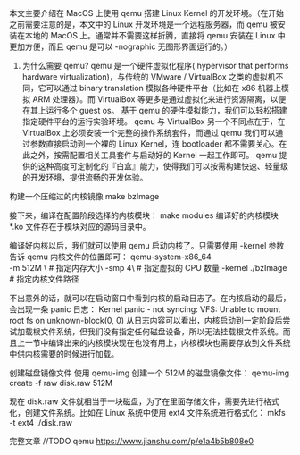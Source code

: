 本文主要介绍在 MacOS 上使用 qemu 搭建 Linux Kernel 的开发环境。（在开始之前需要注意的是，本文中的 Linux 开发环境是一个远程服务器，而 qemu 被安装在本地的 MacOS 上。通常并不需要这样折腾，直接将 qemu 安装在 Linux 中更加方便，而且 qemu 是可以 -nographic 无图形界面运行的。）

1. 为什么需要 qemu?
qemu 是一个硬件虚拟化程序( hypervisor that performs hardware virtualization)，与传统的 VMware / VirtualBox 之类的虚拟机不同，它可以通过 binary translation 模拟各种硬件平台（比如在 x86 机器上模拟 ARM 处理器）。而 VirtualBox 等更多是通过虚拟化来进行资源隔离，以便在其上运行多个 guest os。
基于 qemu 的硬件模拟能力，我们可以轻松搭建指定硬件平台的运行实验环境。
qemu 与 VirtualBox 另一个不同点在于，在 VirtualBox 上必须安装一个完整的操作系统套件，而通过 qemu 我们可以通过参数直接启动到一个裸的 Linux Kernel，连 bootloader 都不需要关心。在此之外，按需配置相关工具套件与启动好的 Kernel 一起工作即可。
qemu 提供的这种高度可定制化的『白盒』能力，使得我们可以按需构建快速、轻量级的开发环境，提供流畅的开发体验。


构建一个压缩过的内核镜像
make bzImage

接下来，编译在配置阶段选择的内核模块：
make modules
编译好的内核模块 *.ko 文件存在于模块对应的源码目录中。


编译好内核以后，我们就可以使用 qemu 启动内核了。只需要使用 -kernel 参数告诉 qemu 内核文件的位置即可：
qemu-system-x86_64 \
    -m 512M \  # 指定内存大小
    -smp 4\  # 指定虚拟的 CPU 数量
    -kernel ./bzImage  # 指定内核文件路径

不出意外的话，就可以在启动窗口中看到内核的启动日志了。在内核启动的最后，会出现一条 panic 日志：
Kernel panic - not syncing: VFS: Unable to mount root fs on unknown-block(0, 0)
从日志内容可以看出，内核启动到一定阶段后尝试加载根文件系统，但我们没有指定任何磁盘设备，所以无法挂载根文件系统。而且上一节中编译出来的内核模块现在也没有用上，内核模块也需要存放到文件系统中供内核需要的时候进行加载。



创建磁盘镜像文件
使用 qemu-img 创建一个 512M 的磁盘镜像文件：
qemu-img create -f raw disk.raw 512M

现在 disk.raw 文件就相当于一块磁盘，为了在里面存储文件，需要先进行格式化，创建文件系统。比如在 Linux 系统中使用 ext4 文件系统进行格式化：
mkfs -t ext4 ./disk.raw

完整文章
//TODO qemu
https://www.jianshu.com/p/e1a4b5b808e0